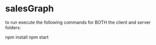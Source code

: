 # salesGraph
to run execute the following commands for BOTH the client and server folders:

npm install
npm start
